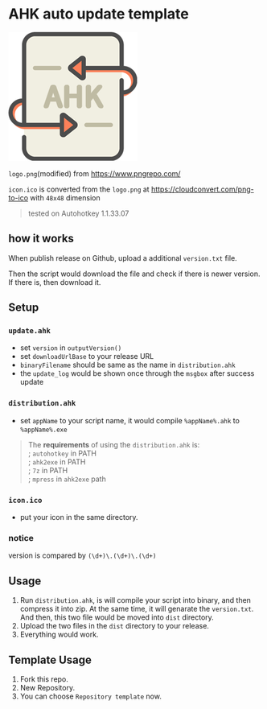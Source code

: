 # AHK auto update template

![](logo.png)

`logo.png`(modified) from https://www.pngrepo.com/ 

`icon.ico` is converted from the `logo.png`  at https://cloudconvert.com/png-to-ico with `48x48` dimension

> tested on Autohotkey 1.1.33.07

## how it works

When publish release on Github, upload a additional `version.txt` file.

Then the script would download the file and check if there is newer version. If there is, then download it.

## Setup

### `update.ahk`
- set `version` in `outputVersion()`
- set `downloadUrlBase` to your release URL
- `binaryFilename` should be same as the name in `distribution.ahk`
- the `update_log` would be shown once through the `msgbox` after success update

### `distribution.ahk`
- set `appName` to your script name, it would compile `%appName%.ahk` to `%appName%.exe`
> The **requirements** of using the `distribution.ahk` is:  
  ; `autohotkey` in PATH  
  ; `ahk2exe` in PATH  
  ; `7z` in PATH  
  ; `mpress` in `ahk2exe` path

### `icon.ico`
- put your icon in the same directory.

### notice
version is compared by `(\d+)\.(\d+)\.(\d+)`

## Usage
1. Run `distribution.ahk`, is will compile your script into binary, and then compress it into zip. At the same time, it will genarate the `version.txt`. And then, this two file would be moved into `dist` directory.
2. Upload the two files in the `dist` directory to your release.
3. Everything would work.

## Template Usage

1. Fork this repo.
2. New Repository.
3. You can choose `Repository template` now.

